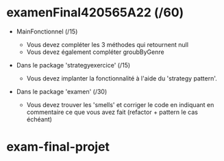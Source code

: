 # examenFinal420565A22 (/60)

- MainFonctionnel (/15)

  - Vous devez compléter les 3 méthodes qui retournent null
  - Vous devez également compléter groubByGenre
  
- Dans le package 'strategyexercice' (/15)

  - Vous devez implanter la fonctionnalité à l'aide du 'strategy pattern'.
  
- Dans le package 'examen' (/30)
 
  - Vous devez trouver les 'smells' et corriger le code en indiquant en commentaire ce que vous avez fait (refactor + pattern le cas échéant)
  
# exam-final-projet
